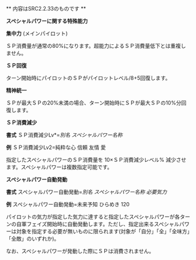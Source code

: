 ** 内容はSRC2.2.33のものです **

**スペシャルパワーに関する特殊能力**

**集中力** (メインパイロット)

ＳＰ消費量が通常の80%になります。超能力によるＳＰ消費量低下とは重複しません。

**ＳＰ回復**

ターン開始時にパイロットのＳＰがパイロットレベル/8+5回復します。

**精神統一**

ＳＰが最大ＳＰの20%未満の場合、ターン開始時にＳＰが最大ＳＰの10%分回復します。

**ＳＰ消費減少**

**書式** ＳＰ消費減少Lv\*=*別名 スペシャルパワー名称*

**例** ＳＰ消費減少Lv2=純粋な心 信頼 友情 愛

指定したスペシャルパワーのＳＰ消費量を 10×ＳＰ消費減少レベル% 減少させます。スペシャルパワーは複数指定可能です。

**スペシャルパワー自動発動**

**書式** スペシャルパワー自動発動=*別名 スペシャルパワー名称 必要気力*

**例** スペシャルパワー自動発動=未来予知 ひらめき 120

パイロットの気力が指定した気力に達すると指定したスペシャルパワーが各ターンの自軍フェイズ開始時に自動発動します。ただし、指定出来るスペシャルパワーは対象を指定する必要が無いものに限られます(対象が「自分」「全」「全味方」「全敵」のいずれか)。

なお、スペシャルパワーが発動した際にＳＰは消費されません。
